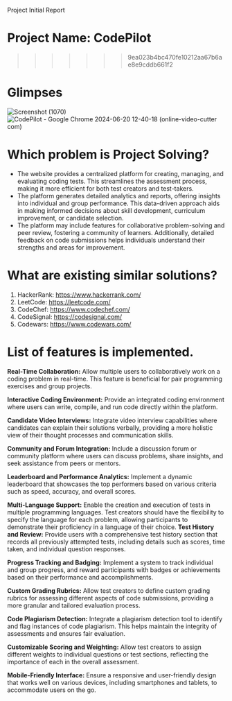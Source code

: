 Project Initial Report

# Project Name: CodePilot
>>>>>>> 9ea023b4bc470fe10212aa67b6ae8e9cddb661f2
# Glimpses
![Screenshot (1070)](https://github.com/Hritik262/CodePilot/assets/122631279/cce5462e-e55d-438d-be1c-51f9985dbb59)
![CodePilot - Google Chrome 2024-06-20 12-40-18 (online-video-cutter com)](https://github.com/Hritik262/CodePilot/assets/122631279/6d2fd574-9dc7-4c83-a6e2-03e0157efb99)

# Which problem is Project Solving?
- The website provides a centralized platform for creating, managing, and evaluating coding tests. This streamlines the assessment process, making it more efficient for both test creators and test-takers.
- The platform generates detailed analytics and reports, offering insights into individual and group performance. This data-driven approach aids in making informed decisions about skill development, curriculum improvement, or candidate selection.
- The platform may include features for collaborative problem-solving and peer review, fostering a community of learners. Additionally, detailed feedback on code submissions helps individuals understand their strengths and areas for improvement.

# What are existing similar solutions?
1.	HackerRank: https://www.hackerrank.com/
2.	LeetCode: https://leetcode.com/
3.	CodeChef: https://www.codechef.com/
4.	CodeSignal: https://codesignal.com/
5.	Codewars: https://www.codewars.com/


# List of features is implemented.
**Real-Time Collaboration:** Allow multiple users to collaboratively work on a coding problem in real-time. This feature is beneficial for pair programming exercises and group projects.

**Interactive Coding Environment:** Provide an integrated coding environment where users can write, compile, and run code directly within the platform.

**Candidate Video Interviews:** Integrate video interview capabilities where candidates can explain their solutions verbally, providing a more holistic view of their thought processes and communication skills.

**Community and Forum Integration:** Include a discussion forum or community platform where users can discuss problems, share insights, and seek assistance from peers or mentors.

**Leaderboard and Performance Analytics:** Implement a dynamic leaderboard that showcases the top performers based on various criteria such as speed, accuracy, and overall scores.

**Multi-Language Support:** Enable the creation and execution of tests in multiple programming languages. Test creators should have the flexibility to specify the language for each problem, allowing participants to demonstrate their proficiency in a language of their choice.
**Test History and Review:** Provide users with a comprehensive test history section that records all previously attempted tests, including details such as scores, time taken, and individual question responses.

**Progress Tracking and Badging:** Implement a system to track individual and group progress, and reward participants with badges or achievements based on their performance and accomplishments.

**Custom Grading Rubrics:** Allow test creators to define custom grading rubrics for assessing different aspects of code submissions, providing a more granular and tailored evaluation process.

**Code Plagiarism Detection:** Integrate a plagiarism detection tool to identify and flag instances of code plagiarism. This helps maintain the integrity of assessments and ensures fair evaluation.

**Customizable Scoring and Weighting:** Allow test creators to assign different weights to individual questions or test sections, reflecting the importance of each in the overall assessment.

**Mobile-Friendly Interface:** Ensure a responsive and user-friendly design that works well on various devices, including smartphones and tablets, to accommodate users on the go.

